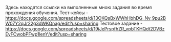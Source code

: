 Здесь находятся ссылки на выполненные мною задания во время прохождения обучения.
Тест-кейсы - https://docs.google.com/spreadsheets/d/13OKQsBxWWhHbhDG_Nv_9pu2BW07Y2qJr22g3dWKQnag/edit?usp=sharing
Тестовое задание - https://docs.google.com/spreadsheets/d/19iJePrspfhZR_vpbTKHQdt2DVBzEyFCwobPFwp1lenY/edit?usp=sharing